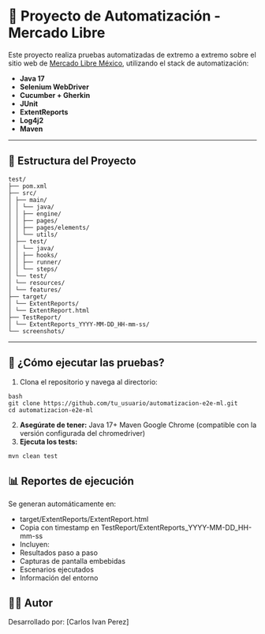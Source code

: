 # 🧪 Proyecto de Automatización - Mercado Libre

Este proyecto realiza pruebas automatizadas de extremo a extremo sobre el sitio web de [Mercado Libre México](https://www.mercadolibre.com.mx), utilizando el stack de automatización:

- **Java 17**
- **Selenium WebDriver**
- **Cucumber + Gherkin**
- **JUnit**
- **ExtentReports**
- **Log4j2**
- **Maven**

---

## 📁 Estructura del Proyecto

```
test/
├── pom.xml
├── src/
│ ├── main/
│ │ └── java/
│ │ ├── engine/
│ │ ├── pages/
│ │ ├── pages/elements/
│ │ └── utils/
│ ├── test/
│ │ └── java/
│ │ ├── hooks/
│ │ ├── runner/
│ │ └── steps/
│ └── test/
│ └── resources/
│ └── features/
├── target/
│ └── ExtentReports/
│ └── ExtentReport.html
├── TestReport/
│ └── ExtentReports_YYYY-MM-DD_HH-mm-ss/
└── screenshots/
```

---

## 🚀 ¿Cómo ejecutar las pruebas?

1. Clona el repositorio y navega al directorio:

```
bash
git clone https://github.com/tu_usuario/automatizacion-e2e-ml.git
cd automatizacion-e2e-ml
```
2. **Asegúrate de tener:**
Java 17+
Maven
Google Chrome (compatible con la versión configurada del chromedriver)
3. **Ejecuta los tests:**

```
mvn clean test
```
## 📊 Reportes de ejecución
Se generan automáticamente en:
- target/ExtentReports/ExtentReport.html
- Copia con timestamp en TestReport/ExtentReports_YYYY-MM-DD_HH-mm-ss
- Incluyen:
- Resultados paso a paso
- Capturas de pantalla embebidas
- Escenarios ejecutados
- Información del entorno

## 👨‍💻 Autor
Desarrollado por: [Carlos Ivan Perez]


